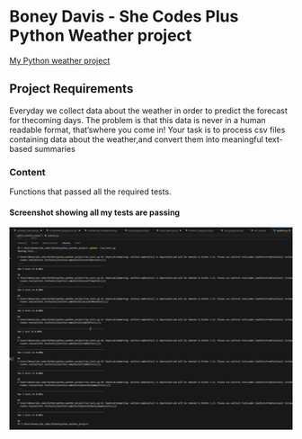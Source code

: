 # Boney Davis - She Codes Plus Python Weather project 

[My Python weather project]( https://github.com/boneycd/python_weather_project )

## Project Requirements 
Everyday we collect data about the weather in order to predict the forecast for thecoming days. The problem is that this data is never in a human readable format, that’swhere you come in! Your task is to process csv files containing data about the weather,and convert them into meaningful text-based summaries

### Content
Functions that passed all the required tests.

#### Screenshot showing all my tests are passing

![ Screenshot showing all my tests are passing ]( screenshots/Passed.png)


